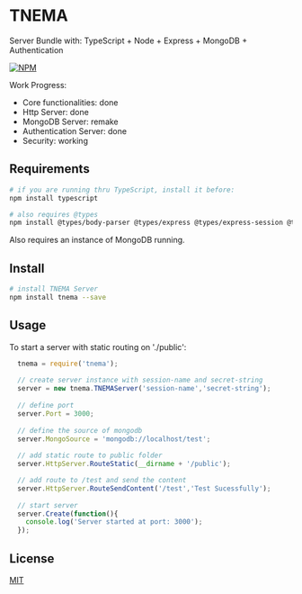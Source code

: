 # TNEMA

Server Bundle with: TypeScript + Node + Express + MongoDB + Authentication

[![NPM](https://nodei.co/npm/tnema.png?downloads=true&downloadRank=true&stars=true)](https://www.npmjs.com/package/tnema)

Work Progress:

 - Core functionalities: done
 - Http Server: done
 - MongoDB Server: remake
 - Authentication Server: done
 - Security: working

## Requirements

``` bash
# if you are running thru TypeScript, install it before:
npm install typescript

# also requires @types
npm install @types/body-parser @types/express @types/express-session @types/mongoose
```

Also requires an instance of MongoDB running.

## Install

``` bash
# install TNEMA Server
npm install tnema --save
```

## Usage

To start a server with static routing on './public':

```js
  tnema = require('tnema');
  
  // create server instance with session-name and secret-string
  server = new tnema.TNEMAServer('session-name','secret-string');
  
  // define port
  server.Port = 3000;
  
  // define the source of mongodb
  server.MongoSource = 'mongodb://localhost/test';
  
  // add static route to public folder
  server.HttpServer.RouteStatic(__dirname + '/public');

  // add route to /test and send the content
  server.HttpServer.RouteSendContent('/test','Test Sucessfully');
  
  // start server
  server.Create(function(){
    console.log('Server started at port: 3000');
  });
```

## License

  [MIT](LICENSE)
